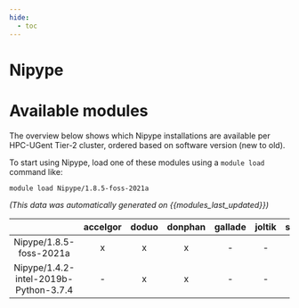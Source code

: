 ```yaml
---
hide:
  - toc
---
```


Nipype
======

# Available modules


The overview below shows which Nipype installations are available per HPC-UGent Tier-2 cluster, ordered based on software version (new to old).

To start using Nipype, load one of these modules using a `module load` command like:

```shell
module load Nipype/1.8.5-foss-2021a
```

*(This data was automatically generated on {{modules_last_updated}})*  

| |accelgor|doduo|donphan|gallade|joltik|shinx|skitty|
| :---: | :---: | :---: | :---: | :---: | :---: | :---: | :---: |
|Nipype/1.8.5-foss-2021a|x|x|x|-|-|-|-|
|Nipype/1.4.2-intel-2019b-Python-3.7.4|-|x|x|-|-|-|-|
